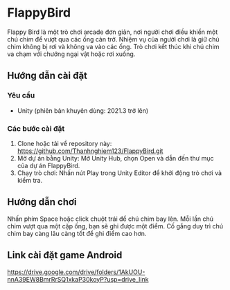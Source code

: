 # FlappyBird
Flappy Bird là một trò chơi arcade đơn giản, nơi người chơi điều khiển một chú chim để vượt qua các ống cản trở. Nhiệm vụ của người chơi là giữ chú chim không bị rơi và không va vào các ống. Trò chơi kết thúc khi chú chim va chạm với chướng ngại vật hoặc rơi xuống.
## Hướng dẫn cài đặt

### Yêu cầu
- Unity (phiên bản khuyên dùng: 2021.3 trở lên)

### Các bước cài đặt
1. Clone hoặc tải về repository này: https://github.com/Thanhnghiem123/FlappyBird.git
2. Mở dự án bằng Unity: Mở Unity Hub, chọn Open và dẫn đến thư mục của dự án FlappyBird.
3. Chạy trò chơi: Nhấn nút Play trong Unity Editor để khởi động trò chơi và kiểm tra.

## Hướng dẫn chơi
Nhấn phím Space hoặc click chuột trái để chú chim bay lên.
Mỗi lần chú chim vượt qua một cặp ống, bạn sẽ ghi được một điểm.
Cố gắng duy trì chú chim bay càng lâu càng tốt để ghi điểm cao hơn.

## Link cài đặt game Android
https://drive.google.com/drive/folders/1AkUOU-nnA39EW8BmrRrSQ1xkaP30koyP?usp=drive_link
